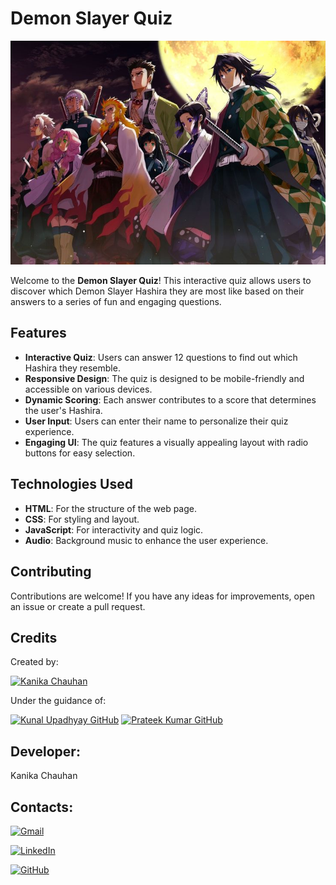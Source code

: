 # Demon Slayer Quiz
![Demon Slayer Hashira Quiz](ds.jpg)

Welcome to the **Demon Slayer Quiz**! This interactive quiz allows users to discover which Demon Slayer Hashira they are most like based on their answers to a series of fun and engaging questions.


## Features

- **Interactive Quiz**: Users can answer 12 questions to find out which Hashira they resemble.
- **Responsive Design**: The quiz is designed to be mobile-friendly and accessible on various devices.
- **Dynamic Scoring**: Each answer contributes to a score that determines the user's Hashira.
- **User  Input**: Users can enter their name to personalize their quiz experience.
- **Engaging UI**: The quiz features a visually appealing layout with radio buttons for easy selection.

## Technologies Used

- **HTML**: For the structure of the web page.
- **CSS**: For styling and layout.
- **JavaScript**: For interactivity and quiz logic.
- **Audio**: Background music to enhance the user experience.

## Contributing

Contributions are welcome! If you have any ideas for improvements, open an issue or create a pull request.

## Credits
Created by:

[![Kanika Chauhan](https://img.shields.io/badge/Kanika_Chauhan-GitHub-00F79?logo=github&logoColor=white&style=for-the-badge)](https://github.com/Kanika1305) 

Under the guidance of:


[![Kunal Upadhyay GitHub](https://img.shields.io/badge/Kunal_Upadhyay-GitHub-red?logo=github&style=for-the-badge)](https://github.com/Kunal-Upadhyay)               [![Prateek Kumar GitHub](https://img.shields.io/badge/Prateek_Kumar-GitHub-red?logo=github&style=for-the-badge)](https://github.com/geeekdude)





## Developer:
Kanika Chauhan

## Contacts:

[![Gmail](https://img.shields.io/badge/-Gmail-D14836?logo=gmail&logoColor=white&style=for-the-badge)](mailto:kanika13c@gmail.com)


[![LinkedIn](https://img.shields.io/badge/-LinkedIn-blue?logo=linkedin&logoColor=white&style=for-the-badge)](https://www.linkedin.com/in/kanika-chauhandb13/)

[![GitHub](https://img.shields.io/badge/-GitHub-181717?logo=github&logoColor=white&style=for-the-badge)](https://github.com/Kanika1305)
